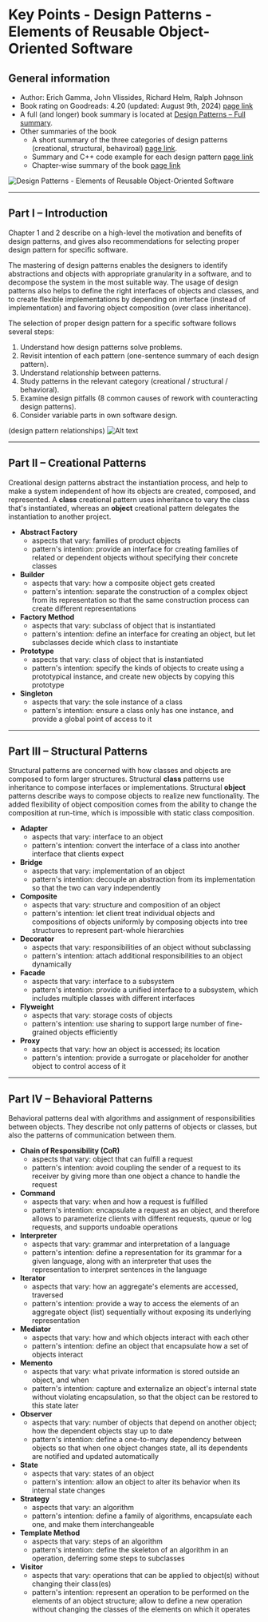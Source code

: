 # Key Points - Design Patterns - Elements of Reusable Object-Oriented Software

## General information
- Author: Erich Gamma, John Vlissides, Richard Helm, Ralph Johnson
- Book rating on Goodreads: 4.20 (updated: August 9th, 2024) [page link](https://www.goodreads.com/book/show/85009.Design_Patterns)
- A full (and longer) book summary is located at [Design Patterns – Full summary](<Design Patterns – full summary.md>).
- Other summaries of the book
    + A short summary of the three categories of design patterns (creational, structural, behaviroal) [page link](https://santhosh-adiga-u.medium.com/my-notes-from-design-patterns-elements-of-reusable-object-oriented-software-book-2bf45dc33d1e). 
    + Summary and C++ code example for each design pattern [page link](https://medium.com/@murataslan1/summary-of-design-patterns-elements-of-reusable-object-oriented-software-book-3da3b347ec78)
    + Chapter-wise summary of the book [page link](https://danblevins.medium.com/my-reading-notes-from-design-patterns-elements-of-reusable-object-oriented-software-fc813ae05802)

![Design Patterns - Elements of Reusable Object-Oriented Software](<assets/Design Patterns - cover image.webp>)

---

## Part I – Introduction
Chapter 1 and 2 describe on a high-level the motivation and benefits of design patterns, and gives also recommendations for selecting proper design pattern for specific software.

The mastering of design patterns enables the designers to identify abstractions and objects with appropriate granularity in a software, and to decompose the system in the most suitable way. The usage of design patterns also helps to define the right interfaces of objects and classes, and to create flexible implementations by depending on interface (instead of implementation) and favoring object composition (over class inheritance).

The selection of proper design pattern for a specific software follows several steps: 
1. Understand how design patterns solve problems.
2. Revisit intention of each pattern (one-sentence summary of each design pattern).
3. Understand relationship between patterns.
4. Study patterns in the relevant category (creational / structural / behavioral).
5. Examine design pitfalls (8 common causes of rework with counteracting design patterns).
6. Consider variable parts in own software design.

(design pattern relationships)
![Alt text](<assets/Design Patterns - Design pattern relationships.png>)

---

## Part II – Creational Patterns
Creational design patterns abstract the instantiation process, and help to make a system independent of how its objects are created, composed, and represented. A **class** creational pattern uses inheritance to vary the class that's instantiated, whereas an **object** creational pattern delegates the instantiation to another project.

- **Abstract Factory**
	+ aspects that vary: families of product objects
	+ pattern's intention: provide an interface for creating families of related or dependent objects without specifying their concrete classes
- **Builder**
	+ aspects that vary: how a composite object gets created
	+ pattern's intention: separate the construction of a complex object from its representation so that the same construction process can create different representations
- **Factory Method**
	+ aspects that vary: subclass of object that is instantiated
	+ pattern's intention: define an interface for creating an object, but let subclasses decide which class to instantiate
- **Prototype**
	+ aspects that vary: class of object that is instantiated
	+ pattern's intention: specify the kinds of objects to create using a prototypical instance, and create new objects by copying this prototype
- **Singleton**
	+ aspects that vary: the sole instance of a class
	+ pattern's intention: ensure a class only has one instance, and provide a global point of access to it

---

## Part III – Structural Patterns
Structural patterns are concerned with how classes and objects are composed to form larger structures. Structural **class** patterns use inheritance to compose interfaces or implementations. Structural **object** patterns describe ways to compose objects to realize new functionality. The added flexibility of object composition comes from the ability to change the composition at run-time, which is impossible with static class composition.

- **Adapter**
	+ aspects that vary: interface to an object
	+ pattern's intention: convert the interface of a class into another interface that clients expect
- **Bridge**
	+ aspects that vary: implementation of an object
	+ pattern's intention: decouple an abstraction from its implementation so that the two can vary independently
- **Composite**
	+ aspects that vary: structure and composition of an object
	+ pattern's intention: let client treat individual objects and compositions of objects uniformly by composing objects into tree structures to represent part-whole hierarchies
- **Decorator**
	+ aspects that vary: responsibilities of an object without subclassing
	+ pattern's intention: attach additional responsibilities to an object dynamically
- **Facade**
	+ aspects that vary: interface to a subsystem
	+ pattern's intention: provide a unified interface to a subsystem, which includes multiple classes with different interfaces
- **Flyweight**
	+ aspects that vary: storage costs of objects
	+ pattern's intention: use sharing to support large number of fine-grained objects efficiently
- **Proxy**
	+ aspects that vary: how an object is accessed; its location
	+ pattern's intention: provide a surrogate or placeholder for another object to control access of it

---

## Part IV – Behavioral Patterns
Behavioral patterns deal with algorithms and assignment of responsibilities between objects. They describe not only patterns of objects or classes, but also the patterns of communication between them.

- **Chain of Responsibility (CoR)**
	+ aspects that vary: object that can fulfill a request
	+ pattern's intention: avoid coupling the sender of a request to its receiver by giving more than one object a chance to handle the request
- **Command**
	+ aspects that vary: when and how a request is fulfilled
	+ pattern's intention: encapsulate a request as an object, and therefore allows to parameterize clients with different requests, queue or log requests, and supports undoable operations
- **Interpreter**
	+ aspects that vary: grammar and interpretation of a language
	+ pattern's intention: define a representation for its grammar for a given language, along with an interpreter that uses the representation to interpret sentences in the language
- **Iterator**
	+ aspects that vary: how an aggregate's elements are accessed, traversed
	+ pattern's intention: provide a way to access the elements of an aggregate object (list) sequentially without exposing its underlying representation
- **Mediator**
	+ aspects that vary: how and which objects interact with each other
	+ pattern's intention: define an object that encapsulate how a set of objects interact
- **Memento**
	+ aspects that vary: what private information is stored outside an object, and when
	+ pattern's intention: capture and externalize an object's internal state without violating encapsulation, so that the object can be restored to this state later
- **Observer**
	+ aspects that vary: number of objects that depend on another object; how the dependent objects stay up to date
	+ pattern's intention: define a one-to-many dependency between objects so that when one object changes state, all its dependents are notified and updated automatically
- **State**
	+ aspects that vary: states of an object
	+ pattern's intention: allow an object to alter its behavior when its internal state changes
- **Strategy**
	+ aspects that vary: an algorithm
	+ pattern's intention: define a family of algorithms, encapsulate each one, and make them interchangeable
- **Template Method**
	+ aspects that vary: steps of an algorithm
	+ pattern's intention: define the skeleton of an algorithm in an operation, deferring some steps to subclasses
- **Visitor**
	+ aspects that vary: operations that can be applied to object(s) without changing their class(es)
	+ pattern's intention: represent an operation to be performed on the elements of an object structure; allow to define a new operation without changing the classes of the elements on which it operates 